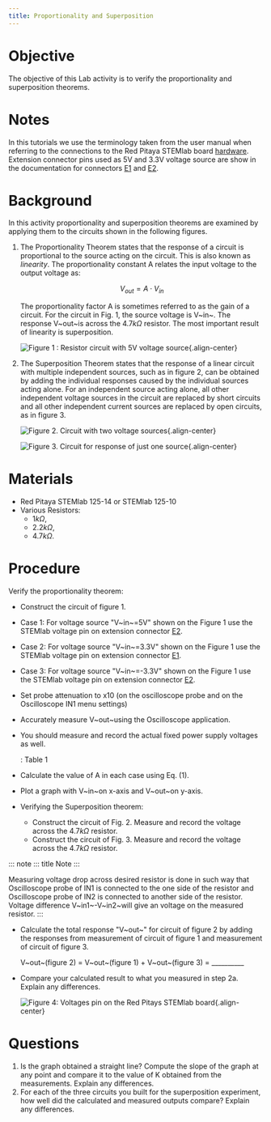 ```yaml
---
title: Proportionality and Superposition
---
```


# Objective

The objective of this Lab activity is to verify the proportionality and
superposition theorems.

# Notes

In this tutorials we use the terminology taken from the user manual when
referring to the connections to the Red Pitaya STEMlab board
[hardware](http://redpitaya.readthedocs.io/en/latest/doc/developerGuide/125-10/top.html).
Extension connector pins used as 5V and 3.3V voltage source are show in
the documentation for connectors
[E1](http://redpitaya.readthedocs.io/en/latest/doc/developerGuide/125-14/extent.html#extension-connector-e1)
and
[E2](http://redpitaya.readthedocs.io/en/latest/doc/developerGuide/125-14/extent.html#extension-connector-e2).

# Background

In this activity proportionality and superposition theorems are examined
by applying them to the circuits shown in the following figures.

1.  The Proportionality Theorem states that the response of a circuit is
    proportional to the source acting on the circuit. This is also known
    as *linearity*. The proportionality constant A relates the input
    voltage to the output voltage as:

    $$V_{out} = A \cdot V_{in}$$

    The proportionality factor A is sometimes referred to as the gain of
    a circuit. For the circuit in Fig. 1, the source voltage is V~in~.
    The response V~out~is across the $4.7 k\Omega$ resistor. The most
    important result of linearity is superposition.

    ![Figure 1 : Resistor circuit with 5V voltage
    source](img/Activity_04_Fig_01.png){.align-center}

2.  The Superposition Theorem states that the response of a linear
    circuit with multiple independent sources, such as in figure 2, can
    be obtained by adding the individual responses caused by the
    individual sources acting alone. For an independent source acting
    alone, all other independent voltage sources in the circuit are
    replaced by short circuits and all other independent current sources
    are replaced by open circuits, as in figure 3.

    ![Figure 2. Circuit with two voltage
    sources](img/Activity_04_Fig_02.png){.align-center}

    ![Figure 3. Circuit for response of just one
    source](img/Activity_04_Fig_03.png){.align-center}

# Materials

-   Red Pitaya STEMlab 125-14 or STEMlab 125-10
-   Various Resistors:
    -   $1 k\Omega$,
    -   $2.2 k\Omega$,
    -   $4.7 k\Omega$.

# Procedure

Verify the proportionality theorem:

-   Construct the circuit of figure 1.

-   Case 1: For voltage source "V~in~=5V" shown on the Figure 1 use the
    STEMlab voltage pin on extension connector
    [E2](http://redpitaya.readthedocs.io/en/latest/doc/developerGuide/125-14/extent.html#extension-connector-e2).

-   Case 2: For voltage source "V~in~=3.3V" shown on the Figure 1 use
    the STEMlab voltage pin on extension connector
    [E1](http://redpitaya.readthedocs.io/en/latest/doc/developerGuide/125-14/extent.html#extension-connector-e1).

-   Case 3: For voltage source "V~in~=-3.3V" shown on the Figure 1 use
    the STEMlab voltage pin on extension connector
    [E2](http://redpitaya.readthedocs.io/en/latest/doc/developerGuide/125-14/extent.html#extension-connector-e2).

-   Set probe attenuation to x10 (on the oscilloscope probe and on the
    Oscilloscope IN1 menu settings)

-   Accurately measure V~out~using the Oscilloscope application.

-   You should measure and record the actual fixed power supply voltages
    as well.

      : Table 1

-   Calculate the value of A in each case using Eq. (1).

-   Plot a graph with V~in~on x-axis and V~out~on y-axis.

-   Verifying the Superposition theorem:

    -   Construct the circuit of Fig. 2. Measure and record the voltage
        across the $4.7 k\Omega$ resistor.
    -   Construct the circuit of Fig. 3. Measure and record the voltage
        across the $4.7 k\Omega$ resistor.

::: note
::: title
Note
:::

Measuring voltage drop across desired resistor is done in such way that
Oscilloscope probe of IN1 is connected to the one side of the resistor
and Oscilloscope probe of IN2 is connected to another side of the
resistor. Voltage difference V~in1~-V~in2~will give an voltage on the
measured resistor.
:::

-   Calculate the total response "V~out~" for circuit of figure 2 by
    adding the responses from measurement of circuit of figure 1 and
    measurement of circuit of figure 3.

    V~out~(figure 2) = V~out~(figure 1) + V~out~(figure 3) =
    \_\_\_\_\_\_\_\_\_\_

-   Compare your calculated result to what you measured in step 2a.
    Explain any differences.

    ![Figure 4: Voltages pin on the Red Pitays STEMlab
    board](img/Activity_04_Fig_04.png){.align-center}

# Questions

1.  Is the graph obtained a straight line? Compute the slope of the
    graph at any point and compare it to the value of K obtained from
    the measurements. Explain any differences.
2.  For each of the three circuits you built for the superposition
    experiment, how well did the calculated and measured outputs
    compare? Explain any differences.
